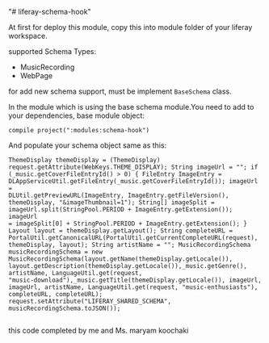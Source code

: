"# liferay-schema-hook" 

At first for deploy this module, copy this into module folder of your liferay workspace.

supported Schema Types:

<ul>
	<li>MusicRecording</li>
	<li>WebPage</li>
</ul>

<p>for add new schema support, must be implement <code>BaseSchema</code> class.</p>


<p>
In the module which is using the base schema module.You need to add to your dependencies, base module object:

<br>
<code>
compile project(":modules:schema-hook")
</code>

And populate your schema object same as this:
<br>
<code>
ThemeDisplay themeDisplay = (ThemeDisplay) request.getAttribute(WebKeys.THEME_DISPLAY);
String imageUrl = "";
if (_music.getCoverFileEntryId() > 0) {
	FileEntry ImageEntry = DLAppServiceUtil.getFileEntry(_music.getCoverFileEntryId());
	imageUrl = DLUtil.getPreviewURL(ImageEntry, ImageEntry.getFileVersion(), themeDisplay, "&imageThumbnail=1");
	String[] imageSplit = imageUrl.split(StringPool.PERIOD + ImageEntry.getExtension());
	imageUrl = imageSplit[0] + StringPool.PERIOD + ImageEntry.getExtension();
}
Layout layout = themeDisplay.getLayout();
String completeURL = PortalUtil.getCanonicalURL(PortalUtil.getCurrentCompleteURL(request), themeDisplay, layout);
String artistName = "";
MusicRecordingSchema musicRecordingSchema = new MusicRecordingSchema(layout.getName(themeDisplay.getLocale()), layout.getDescription(themeDisplay.getLocale()),_music.getGenre(), artistName, LanguageUtil.get(request, "music-download"),_music.getTitle(themeDisplay.getLocale()), imageUrl, imageUrl, artistName, LanguageUtil.get(request, "music-enthusiasts"), completeURL, completeURL);
request.setAttribute("LIFERAY_SHARED_SCHEMA", musicRecordingSchema.toJSON());		
</code>

</p>

this code completed by me and Ms. maryam koochaki